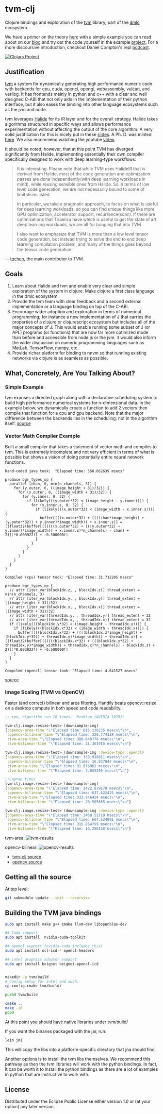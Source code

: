 # tvm-clj

Clojure bindings and exploration of the [tvm](https://github.com/dmlc/tvm) library, part of the [dmlc](https://github.com/dmlc) ecosystem.

We have a primer on the theory [here](http://techascent.com/blog/high-performance-compilers.html) with a simple example you can read about on our [blog](http://techascent.com/blog/tvm-for-the-win.html) and try out the code yourself in the example [project](examples/src/box_blur.clj).  For a more discoursive introduction, checkout Daniel Compton's repl [podcast](https://www.therepl.net/episodes/13/).


[![Clojars Project](https://img.shields.io/clojars/v/tvm-clj.svg)](https://clojars.org/tvm-clj)


## Justification

[tvm](https://github.com/dmlc/tvm) a system for dynamically generating high performance numeric code with backends for cpu, cuda, opencl, opengl, webassembly, vulcan, and verilog.  It has frontends mainly in python and c++ with a clear and well designed C-ABI that not only aids in the implementation of their python interface, but it also eases the binding into other language ecosystems such as the jvm and node.

tvm leverages [Halide](http://halide-lang.org) for its IR layer and for the overall strategy.  Halide takes algorithms structured in specific ways and allows performance experimentation without affecting the output of the core algorithm.  A very solid justification for this is nicely put in these [slides](http://stellar.mit.edu/S/course/6/sp15/6.815/courseMaterial/topics/topic2/lectureNotes/14_Halide_print/14_Halide_print.pdf).  A Ph. D. was minted [here](http://people.csail.mit.edu/jrk/jrkthesis.pdf).  We also recommend watching the youtube [video](https://youtu.be/3uiEyEKji0M).

It should be noted, however, that at this point TVM has diverged significantly from Halide, implementing essentially their own compiler specifically designed to work with deep learning-type workflows:

> It is interesting. Please note that while TVM uses HalideIR that is derived from Halide, most of the code generation and optimization passes are done independently(with deep learning workloads in mind), while reusing sensible ones from Halide. So in terms of low level code generation, we are not necessarily bound to some of limitations listed.
>
> In particular, we take a pragmatic approach, to focus on what is useful for deep learning workloads, so you can find unique things like more GPU optimization, accelerator support, recurrence(scan). If there are optimizations that Tiramisu have which is useful to get the state of art deep learning workloads, we are all for bringing that into TVM
>
> I also want to emphasize that TVM is more than a low level tensor code generation, but instead trying to solve the end to end deep learning compilation problem, and many of the things goes beyond the tensor code generation.

-- [tqchen](https://discuss.tvm.ai/t/comparison-between-tiramisu-and-tvm-and-halide/933/2), the main contributor to TVM.


## Goals

1.  Learn about Halide and tvm and enable very clear and simple exploration of the system in clojure.  Make clojure a first class language in the dmlc ecosystem.
1.  Provide the tvm team with clear feedback and a second external implementation or a language binding on top of the C-ABI.
1.  Encourage wider adoption and exploration in terms of numerical programming; for instance a new implementation of J that carries the properties of a clojure or clojurescript ecosystem but includes all of the major concepts of J.  This would enable running some subset of J (or APL) programs (or functions) that are now far more optimized mode than before and accessible from node.js or the jvm.  It would also inform the wider discussion on numeric programming languages such as MatLab, TensorFlow, numpy, etc.
1.  Provide richer platform for binding to nnvm so that running existing networks via clojure is as seamless as possible.


## What, Concretely, Are You Talking About?


### Simple Example

tvm exposes a directed graph along with a declarative scheduling system to build high performance numerical systems for n-dimensional data.  In the example below, we dynamically create a function to add 2 vectors then compile that function for a cpu and gpu backend.  Note that the major difference between the backends lies in the scheduling; not in the algorithm itself.
[source](test/tvm_clj/api_test.clj)


### Vector Math Compiler Example

Built a small compiler that takes a statement of vector math and compiles to tvm.  This is extremely incomplete and not very efficient in terms of what is possible but
shows a vision of doing potentially entire neural network functions.

```
hand-coded java took:  "Elapsed time: 558.662639 msecs"

produce bgr_types_op {
  parallel (chan, 0, min(n_channels, 3)) {
    for (y.outer, 0, ((image_height + 31)/32)) {
      for (x.outer, 0, ((image_width + 31)/32)) {
        for (y.inner, 0, 32) {
          if (likely(((y.outer*32) < (image_height - y.inner)))) {
            for (x.inner.s, 0, 32) {
              if (likely(((x.outer*32) < (image_width - x.inner.s)))) {
                buffer[(((x.outer*32) + ((((chan*image_height) + (y.outer*32)) + y.inner)*image_width)) + x.inner.s)] = ((float32(buffer[((((((x.outer*32) + (((y.outer*32) + y.inner)*image_width)) + x.inner.s)*n_channels) - chan) + 2)])*0.003922f) + -0.500000f)
              }
            }
          }
        }
      }
    }
  }
}

Compiled (cpu) tensor took: "Elapsed time: 31.712205 msecs"

produce bgr_types_op {
  // attr [iter_var(blockIdx.z, , blockIdx.z)] thread_extent = min(n_channels, 3)
  // attr [iter_var(blockIdx.y, , blockIdx.y)] thread_extent = ((image_height + 31)/32)
  // attr [iter_var(blockIdx.x, , blockIdx.x)] thread_extent = ((image_width + 31)/32)
  // attr [iter_var(threadIdx.y, , threadIdx.y)] thread_extent = 32
  // attr [iter_var(threadIdx.x, , threadIdx.x)] thread_extent = 32
  if (likely(((blockIdx.y*32) < (image_height - threadIdx.y)))) {
    if (likely(((blockIdx.x*32) < (image_width - threadIdx.x)))) {
      buffer[(((blockIdx.x*32) + ((((blockIdx.z*image_height) + (blockIdx.y*32)) + threadIdx.y)*image_width)) + threadIdx.x)] = ((float32(buffer[((((((blockIdx.x*32) + (((blockIdx.y*32) + threadIdx.y)*image_width)) + threadIdx.x)*n_channels) - blockIdx.z) + 2)])*0.003922f) + -0.500000f)
    }
  }
}

Compiled (opencl) tensor took: "Elapsed time: 4.641527 msecs"
```
[source](test/tech/compute/tvm/compile_test.clj)


### Image Scaling (TVM vs OpenCV)

Faster (and correct) bilinear and area filtering.  Handily beats opencv::resize on a
desktop compute in both speed and code readability.

```clojure
;; cpu, algorithm run 10 times.  Desktop (NVIDIA 1070):

tvm-clj.image.resize-test> (downsample-img)
{:opencv-area-time "\"Elapsed time: 815.136235 msecs\"\n",
 :opencv-bilinear-time "\"Elapsed time: 220.774128 msecs\"\n",
 :tvm-area-time "\"Elapsed time: 380.640778 msecs\"\n",
 :tvm-bilinear-time "\"Elapsed time: 21.361915 msecs\"\n"}

tvm-clj.image.resize-test> (downsample-img :device-type :opencl)
{:opencv-area-time "\"Elapsed time: 338.918811 msecs\"\n",
 :opencv-bilinear-time "\"Elapsed time: 16.837844 msecs\"\n",
 :tvm-area-time "\"Elapsed time: 31.076962 msecs\"\n",
 :tvm-bilinear-time "\"Elapsed time: 3.033296 msecs\"\n"}

;;Laptop times
tvm-clj.image.resize-test> (downsample-img)
{:opencv-area-time "\"Elapsed time: 2422.879178 msecs\"\n",
 :opencv-bilinear-time "\"Elapsed time: 637.622425 msecs\"\n",
 :tvm-area-time "\"Elapsed time: 333.946424 msecs\"\n",
 :tvm-bilinear-time "\"Elapsed time: 20.585665 msecs\"\n"}

tvm-clj.image.resize-test> (downsample-img :device-type :opencl)
{:opencv-area-time "\"Elapsed time: 2460.51718 msecs\"\n",
 :opencv-bilinear-time "\"Elapsed time: 667.624091 msecs\"\n",
 :tvm-area-time "\"Elapsed time: 315.864799 msecs\"\n",
 :tvm-bilinear-time "\"Elapsed time: 16.290168 msecs\"\n"}
```


tvm-area: ![tvm-results](docs/images/test.jpg)


opencv-bilinear: ![opencv-results](docs/images/ref.jpg)


* [tvm-clj source](src/tech/compute/tvm/image/resize.clj)
* [opencv source](https://github.com/opencv/opencv/blob/master/modules/imgproc/src/resize.cpp)


## Getting all the source

At top level:
```bash
git submodule update --init --recursive
```

## Building the TVM java bindings

```bash
sudo apt install make g++ cmake llvm-dev libopenblas-dev

## Cuda support
sudo apt install  nvidia-cuda-toolkit

## opencl support (nvidia-cuda includes this)
sudo apt install ocl-icd-* opencl-headers

## intel graphics adapter support
sudo apt install beignet beignet-opencl-icd


makedir -p tvm/build
# Config setup for intel and such.
cp config.cmake tvm/build/

pushd tvm/build

cmake ..
make -j8
popd
```

At this point you should have native libraries under tvm/build/

If you want the binaries packaged with the jar, run:

```clojure
lein jni
```

This will copy the libs into a platform-specific directory that jna should find.

Another options is to install the tvm libs themselves.  We recommend this pathway as
then the tvm libraries will work with the python bindings.  In fact, it can be worth it
to install the python bindings as there are a lot of examples in python that are
instructive to work with.


## License


Distributed under the Eclipse Public License either version 1.0 or (at
your option) any later version.

